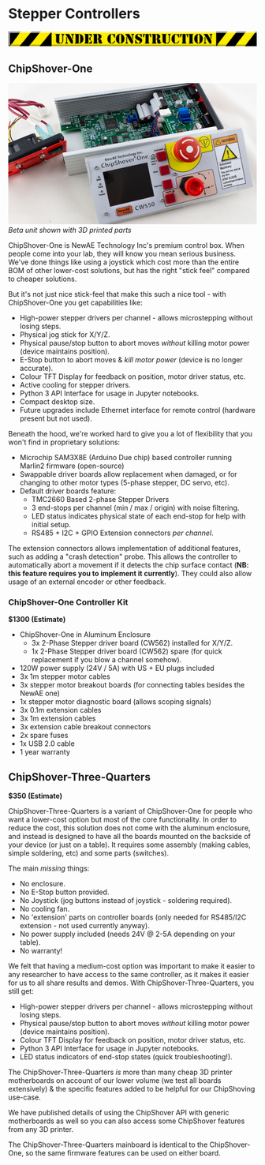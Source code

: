 # Stepper Controllers

![](chipshover-one/images/1990-under-construction.gif)

## ChipShover-One

![](chipshover-one/images/beta/cs-one-open.jpeg)
*Beta unit shown with 3D printed parts*

ChipShover-One is NewAE Technology Inc's premium control box. When people come into your lab, they will know you mean serious business. We've done things like using a joystick which cost more than the entire BOM of other lower-cost solutions, but has the right "stick feel" compared to cheaper solutions.

But it's not just nice stick-feel that make this such a nice tool - with ChipShover-One you get capabilities like:

* High-power stepper drivers per channel - allows microstepping without losing steps.
* Physical jog stick for X/Y/Z.
* Physical pause/stop button to abort moves *without* killing motor power (device maintains position).
* E-Stop button to abort moves & *kill motor power* (device is no longer accurate).
* Colour TFT Display for feedback on position, motor driver status, etc.
* Active cooling for stepper drivers.
* Python 3 API Interface for usage in Jupyter notebooks.
* Compact desktop size.
* Future upgrades include Ethernet interface for remote control (hardware present but not used).

Beneath the hood, we're worked hard to give you a lot of flexibility that you won't find in proprietary solutions:

* Microchip SAM3X8E (Arduino Due chip) based controller running Marlin2 firmware (open-source)
* Swappable driver boards allow replacement when damaged, or for changing to other motor types (5-phase stepper, DC servo, etc).
* Default driver boards feature:
	* TMC2660 Based 2-phase Stepper Drivers
	* 3 end-stops per channel (min / max / origin) with noise filtering.
	* LED status indicates physical state of each end-stop for help with initial setup.
	* RS485 + I2C + GPIO Extension connectors *per channel*.

The extension connectors allows implementation of additional features, such as adding a "crash detection" probe. This allows the controller to automatically abort a movement if it detects the chip surface contact (**NB: this feature requires you to implement it currently**). They could also allow usage of an external encoder or other feedback.

### ChipShover-One Controller Kit

**$1300 (Estimate)**

* ChipShover-One in Aluminum Enclosure
	* 3x 2-Phase Stepper driver board (CW562) installed for X/Y/Z.
	* 1x 2-Phase Stepper driver board (CW562) spare (for quick replacement if you blow a channel somehow).
* 120W power supply (24V / 5A) with US + EU plugs included
* 3x 1m stepper motor cables
* 3x stepper motor breakout boards (for connecting tables besides the NewAE one)
* 1x stepper motor diagnostic board (allows scoping signals)
* 3x 0.1m extension cables
* 3x 1m extension cables
* 3x extension cable breakout connectors
* 2x spare fuses
* 1x USB 2.0 cable
* 1 year warranty

## ChipShover-Three-Quarters

**$350 (Estimate)**

ChipShover-Three-Quarters is a variant of ChipShover-One for people who want a lower-cost option but most of the core functionality. In order to reduce the cost, this solution does not come with the aluminum enclosure, and instead is designed to have all the boards mounted on the backside of your device (or just on a table). It requires some assembly (making cables, simple soldering, etc) and some parts (switches).

The main *missing* things:

* No enclosure.
* No E-Stop button provided.
* No Joystick (jog buttons instead of joystick - soldering required).
* No cooling fan.
* No 'extension' parts on controller boards (only needed for RS485/I2C extension - not used currently anyway).
* No power supply included (needs 24V @ 2-5A depending on your table).
* No warranty!

We felt that having a medium-cost option was important to make it easier to any researcher to have access to the same controller, as it makes it easier for us to all share results and demos. With ChipShover-Three-Quarters, you still get:

* High-power stepper drivers per channel - allows microstepping without losing steps.
* Physical pause/stop button to abort moves *without* killing motor power (device maintains position).
* Colour TFT Display for feedback on position, motor driver status, etc.
* Python 3 API Interface for usage in Jupyter notebooks.
* LED status indicators of end-stop states (quick troubleshooting!).

The ChipShover-Three-Quarters *is* more than many cheap 3D printer motherboards on account of our lower volume (we test all boards extensively) & the specific features added to be helpful for our ChipShoving use-case.

We have published details of using the ChipShover API with generic motherboards as well so you can also access some ChipShover features from any 3D printer.

The ChipShover-Three-Quarters mainboard is identical to the ChipShover-One, so the same firmware features can be used on either board.